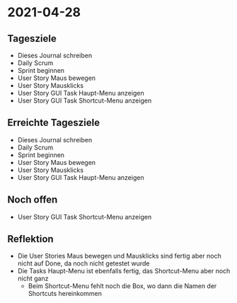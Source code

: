 # 2021-04-28
## Tagesziele
* Dieses Journal schreiben
* Daily Scrum
* Sprint beginnen
* User Story Maus bewegen
* User Story Mausklicks
* User Story GUI Task Haupt-Menu anzeigen
* User Story GUI Task Shortcut-Menu anzeigen
## Erreichte Tagesziele
* Dieses Journal schreiben
* Daily Scrum
* Sprint beginnen
* User Story Maus bewegen
* User Story Mausklicks
* User Story GUI Task Haupt-Menu anzeigen
## Noch offen
* User Story GUI Task Shortcut-Menu anzeigen
## Reflektion
* Die User Stories Maus bewegen und Mausklicks sind fertig aber noch nicht auf Done, da noch nicht getestet wurde
* Die Tasks Haupt-Menu ist ebenfalls fertig, das Shortcut-Menu aber noch nicht ganz
    * Beim Shortcut-Menu fehlt noch die Box, wo dann die Namen der Shortcuts hereinkommen